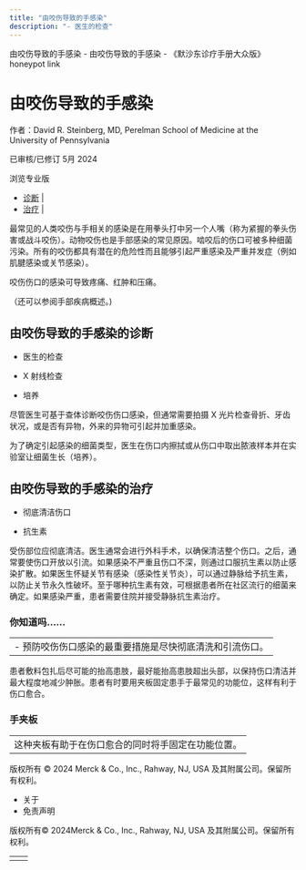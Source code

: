 ```yaml
---
title: "由咬伤导致的手感染"
description: "- 医生的检查"
---
```


﻿由咬伤导致的手感染 \- 由咬伤导致的手感染 \- 《默沙东诊疗手册大众版》 honeypot link

# 由咬伤导致的手感染

作者：David R. Steinberg, MD, Perelman School of Medicine at the University of
Pennsylvania

已审核/已修订 5月 2024

浏览专业版

- [诊断](#诊断_v35322753_zh) \|
- [治疗](#治疗_v35322766_zh) \|

最常见的人类咬伤与手相关的感染是在用拳头打中另一个人嘴（称为紧握的拳头伤害或战斗咬伤）。动物咬伤也是手部感染的常见原因。啮咬后的伤口可被多种细菌污染。所有的咬伤都具有潜在的危险性而且能够引起严重感染及严重并发症（例如肌腱感染或关节感染）。

咬伤伤口的感染可导致疼痛、红肿和压痛。

（还可以参阅手部疾病概述。)

## 由咬伤导致的手感染的诊断

- 医生的检查

- X 射线检查

- 培养


尽管医生可基于查体诊断咬伤伤口感染，但通常需要拍摄 X 光片检查骨折、牙齿状况，或是否有异物，外来的异物可引起并加重感染。

为了确定引起感染的细菌类型，医生在伤口内擦拭或从伤口中取出脓液样本并在实验室让细菌生长（培养）。

## 由咬伤导致的手感染的治疗

- 彻底清洁伤口

- 抗生素


受伤部位应彻底清洁。医生通常会进行外科手术，以确保清洁整个伤口。之后，通常要使伤口开放以引流。如果感染不严重且伤口不深，则通过口服抗生素以防止感染扩散。如果医生怀疑关节有感染（感染性关节炎），可以通过静脉给予抗生素，以防止关节永久性破坏。至于哪种抗生素有效，可根据患者所在社区流行的细菌来确定。如果感染严重，患者需要住院并接受静脉抗生素治疗。

### 你知道吗……

|     |
| --- |
| - 预防咬伤伤口感染的最重要措施是尽快彻底清洗和引流伤口。 |

患者敷料包扎后尽可能的抬高患肢，最好能抬高患肢超出头部，以保持伤口清洁并最大程度地减少肿胀。患者有时要用夹板固定患手于最常见的功能位，这样有利于伤口愈合。

### 手夹板

|     |
| --- |
| 这种夹板有助于在伤口愈合的同时将手固定在功能位置。<br> |



版权所有 © 2024
Merck & Co., Inc., Rahway, NJ, USA 及其附属公司。保留所有权利。

- 关于
- 免责声明

版权所有© 2024Merck & Co., Inc., Rahway, NJ, USA 及其附属公司。保留所有权利。

|     |     |
| --- | --- |
|  |  |